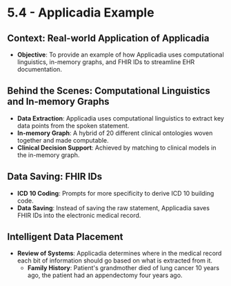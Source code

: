 # 5.4 - Applicadia Example

## Context: Real-world Application of Applicadia
- **Objective**: To provide an example of how Applicadia uses computational linguistics, in-memory graphs, and FHIR IDs to streamline EHR documentation.

## Behind the Scenes: Computational Linguistics and In-memory Graphs
- **Data Extraction**: Applicadia uses computational linguistics to extract key data points from the spoken statement.
- **In-memory Graph**: A hybrid of 20 different clinical ontologies woven together and made computable.
- **Clinical Decision Support**: Achieved by matching to clinical models in the in-memory graph.

## Data Saving: FHIR IDs
- **ICD 10 Coding**: Prompts for more specificity to derive ICD 10 building code.
- **Data Saving**: Instead of saving the raw statement, Applicadia saves FHIR IDs into the electronic medical record.

## Intelligent Data Placement
- **Review of Systems**: Applicadia determines where in the medical record each bit of information should go based on what is extracted from it.
    - **Family History**: Patient's grandmother died of lung cancer 10 years ago, the patient had an appendectomy four years ago.
